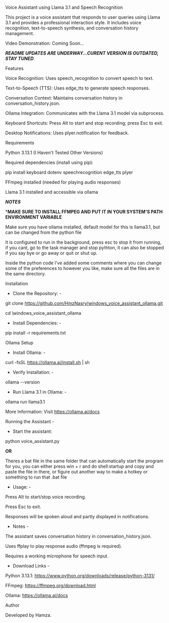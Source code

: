 Voice Assistant using Llama 3.1 and Speech Recognition


This project is a voice assistant that responds to user queries using Llama 3.1 and provides a  professional interaction style. It includes voice recognition, text-to-speech synthesis, and conversation history management.

Video Demonstration: Coming Soon...

***README UPDATES ARE UNDERWAY...CURENT VERSION IS OUTDATED, STAY TUNED***


Features

Voice Recognition: Uses speech_recognition to convert speech to text.

Text-to-Speech (TTS): Uses edge_tts to generate speech responses.

Conversation Context: Maintains conversation history in conversation_history.json.

Ollama Integration: Communicates with the Llama 3.1 model via subprocess.

Keyboard Shortcuts: Press Alt to start and stop recording; press Esc to exit.        

Desktop Notifications: Uses plyer.notification for feedback.

Requirements

Python 3.13.1 (I Haven't Tested Other Versions)

Required dependencies (install using pip):

pip install keyboard dotenv speechrecognition edge_tts plyer

FFmpeg installed (needed for playing audio responses)

Llama 3.1 installed and accessible via ollama


***NOTES***

***MAKE SURE TO INSTALL FFMPEG AND PUT IT IN YOUR SYSTEM'S PATH ENVIRONMENT VARIABLE**

Make sure you have ollama installed, default model for this is llama3.1, but can be changed from the python file

It is configured to run in the background, press esc to stop it from running, if you cant, go to the task manager and stop pythton, it can also be stopped if you say bye or go away or quit or shut up.

Inside the python code I've added some comments where you can change some of the preferences to however you like, make sure all the files are in the same directory.

Installation

- Clone the Repository: - 

git clone https://github.com/HmzNasry/windows_voice_assistant_ollama.git


cd \windows_voice_assistant_ollama


- Install Dependencies: -

pip install -r requirements.txt

Ollama Setup

- Install Ollama: -

curl -fsSL https://ollama.ai/install.sh | sh

- Verify Installation: -

ollama --version

 - Run Llama 3.1 in Ollama: -

ollama run llama3.1

More Information: Visit https://ollama.ai/docs

Running the Assistant -

- Start the assistant:

python voice_assistant.py

**OR**

Theres a bat file in the same folder that can automatically start the program for you, you can either press win + r and do shell:startup and copy and paste the file in there, or figure out another way to make a hotkey or something to run that .bat file

- Usage: -

Press Alt to start/stop voice recording.

Press Esc to exit.

Responses will be spoken aloud and partly displayed in notifications.

- Notes -

The assistant saves conversation history in conversation_history.json.

Uses ffplay to play response audio (ffmpeg is required).

Requires a working microphone for speech input.

- Download Links -

Python 3.13.1: https://www.python.org/downloads/release/python-3131/

FFmpeg: https://ffmpeg.org/download.html

Ollama: https://ollama.ai/docs

Author

Developed by Hamza.

